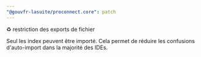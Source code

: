 ```yaml
---
"@gouvfr-lasuite/proconnect.core": patch
---
```


♻️ restriction des exports de fichier

Seul les index peuvent être importé. Cela permet de réduire les confusions d'auto-import dans la majorité des IDEs.
